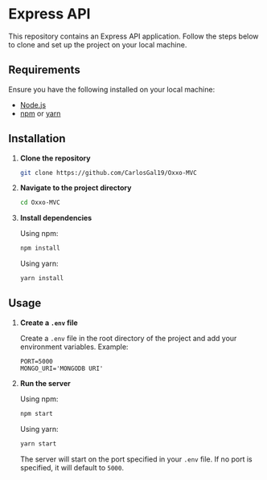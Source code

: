 # Express API

This repository contains an Express API application. Follow the steps below to clone and set up the project on your local machine.

## Requirements

Ensure you have the following installed on your local machine:

- [Node.js](https://nodejs.org/en/download/)
- [npm](https://www.npmjs.com/get-npm) or [yarn](https://yarnpkg.com/getting-started/install)

## Installation

1. **Clone the repository**

    ```sh
    git clone https://github.com/CarlosGal19/Oxxo-MVC
    ```

2. **Navigate to the project directory**

    ```sh
    cd Oxxo-MVC
    ```

3. **Install dependencies**

    Using npm:

    ```sh
    npm install
    ```

    Using yarn:

    ```sh
    yarn install
    ```

## Usage

1. **Create a `.env` file**

    Create a `.env` file in the root directory of the project and add your environment variables. Example:

    ```env
    PORT=5000
    MONGO_URI='MONGODB URI'
    ```

2. **Run the server**

    Using npm:

    ```sh
    npm start
    ```

    Using yarn:

    ```sh
    yarn start
    ```

    The server will start on the port specified in your `.env` file. If no port is specified, it will default to `5000`.
